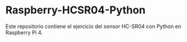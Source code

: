 # Raspberry-HCSR04-Python
Este repositorio contiene el ejercicio del sensor HC-SR04 con Python en Raspberry Pi 4.
